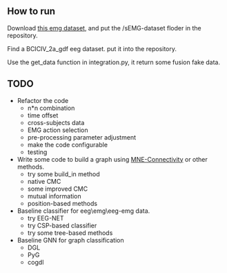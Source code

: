 ## How to run

Download [this emg dataset](https://data.mendeley.com/datasets/ckwc76xr2z/2), and put the /sEMG-dataset floder in the repository.

Find a BCICIV_2a_gdf eeg dataset. put it into the repository.

Use the get_data function in integration.py, it return some fusion fake data.



##  TODO

- Refactor the code
  - n*n combination
  - time offset
  - cross-subjects data
  - EMG action selection
  - pre-processing parameter adjustment
  - make the code configurable
  - testing
- Write some code to build a graph using [MNE-Connectivity](https://mne.tools/mne-connectivity/stable/index.html#) or other methods.
  - try some build_in method
  - native CMC
  - some improved CMC
  - mutual information
  - position-based methods
- Baseline classifier for eeg\emg\eeg-emg data.
  - try EEG-NET
  - try CSP-based classifier
  - try some tree-based methods
- Baseline GNN for graph classification
  - DGL
  - PyG
  - cogdl

